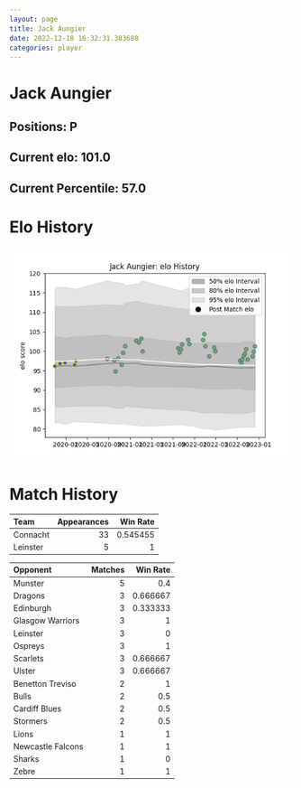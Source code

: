 ```yaml
---  
layout: page  
title: Jack Aungier  
date: 2022-12-18 16:32:31.383688  
categories: player  
---
```

# Jack Aungier

## Positions: P

## Current elo: 101.0

## Current Percentile: 57.0

# Elo History


![elo history](history_JackAungier.png)
# Match History


| Team     |   Appearances |   Win Rate |
|:---------|--------------:|-----------:|
| Connacht |            33 |   0.545455 |
| Leinster |             5 |   1        |

| Opponent          |   Matches |   Win Rate |
|:------------------|----------:|-----------:|
| Munster           |         5 |   0.4      |
| Dragons           |         3 |   0.666667 |
| Edinburgh         |         3 |   0.333333 |
| Glasgow Warriors  |         3 |   1        |
| Leinster          |         3 |   0        |
| Ospreys           |         3 |   1        |
| Scarlets          |         3 |   0.666667 |
| Ulster            |         3 |   0.666667 |
| Benetton Treviso  |         2 |   1        |
| Bulls             |         2 |   0.5      |
| Cardiff Blues     |         2 |   0.5      |
| Stormers          |         2 |   0.5      |
| Lions             |         1 |   1        |
| Newcastle Falcons |         1 |   1        |
| Sharks            |         1 |   0        |
| Zebre             |         1 |   1        |
